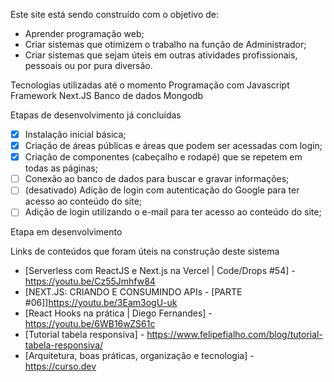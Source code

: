 Este site está sendo construído com o objetivo de:

- Aprender programação web;
- Criar sistemas que otimizem o trabalho na função de Administrador;
- Criar sistemas que sejam úteis em outras atividades profissionais, pessoais ou por pura diversão.

Tecnologias utilizadas até o momento
Programação com Javascript
Framework Next.JS
Banco de dados Mongodb

Etapas de desenvolvimento já concluídas

- [x] Instalação inicial básica;
- [x] Criação de áreas públicas e áreas que podem ser acessadas com login;
- [x] Criação de componentes (cabeçalho e rodapé) que se repetem em todas as páginas;
- [ ] Conexão ao banco de dados para buscar e gravar informações;
- [ ] (desativado) Adição de login com autenticação do Google para ter acesso ao conteúdo do site;
- [ ] Adição de login utilizando o e-mail para ter acesso ao conteúdo do site;

Etapa em desenvolvimento

Links de conteúdos que foram úteis na construção deste sistema

- [Serverless com ReactJS e Next.js na Vercel | Code/Drops #54] - https://youtu.be/Cz55Jmhfw84
- [NEXT.JS: CRIANDO E CONSUMINDO APIs - [PARTE #06]]https://youtu.be/3Eam3ogU-uk
- [React Hooks na prática | Diego Fernandes] - https://youtu.be/6WB16wZS61c
- [Tutorial tabela responsiva] - https://www.felipefialho.com/blog/tutorial-tabela-responsiva/
- [Arquitetura, boas práticas, organização e tecnologia] - https://curso.dev
